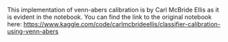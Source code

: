 This implementation of venn-abers calibration is by Carl McBride Ellis as it is evident in the notebook. You can find the link to the original notebook here: https://www.kaggle.com/code/carlmcbrideellis/classifier-calibration-using-venn-abers